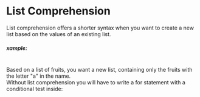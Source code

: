 # List Comprehension
List comprehension offers a shorter syntax when you want to create a new list based on the values of an existing list.

<h5>xample:</h5>
<br>
Based on a list of fruits, you want a new list, containing only the fruits with the letter "a" in the name.
<br>
Without list comprehension you will have to write a for statement with a conditional test inside:

